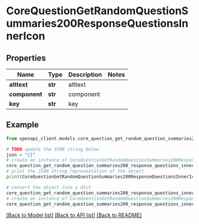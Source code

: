 # CoreQuestionGetRandomQuestionSummaries200ResponseQuestionsInnerIcon


## Properties

Name | Type | Description | Notes
------------ | ------------- | ------------- | -------------
**alttext** | **str** | alttext | 
**component** | **str** | component | 
**key** | **str** | key | 

## Example

```python
from openapi_client.models.core_question_get_random_question_summaries200_response_questions_inner_icon import CoreQuestionGetRandomQuestionSummaries200ResponseQuestionsInnerIcon

# TODO update the JSON string below
json = "{}"
# create an instance of CoreQuestionGetRandomQuestionSummaries200ResponseQuestionsInnerIcon from a JSON string
core_question_get_random_question_summaries200_response_questions_inner_icon_instance = CoreQuestionGetRandomQuestionSummaries200ResponseQuestionsInnerIcon.from_json(json)
# print the JSON string representation of the object
print(CoreQuestionGetRandomQuestionSummaries200ResponseQuestionsInnerIcon.to_json())

# convert the object into a dict
core_question_get_random_question_summaries200_response_questions_inner_icon_dict = core_question_get_random_question_summaries200_response_questions_inner_icon_instance.to_dict()
# create an instance of CoreQuestionGetRandomQuestionSummaries200ResponseQuestionsInnerIcon from a dict
core_question_get_random_question_summaries200_response_questions_inner_icon_from_dict = CoreQuestionGetRandomQuestionSummaries200ResponseQuestionsInnerIcon.from_dict(core_question_get_random_question_summaries200_response_questions_inner_icon_dict)
```
[[Back to Model list]](../README.md#documentation-for-models) [[Back to API list]](../README.md#documentation-for-api-endpoints) [[Back to README]](../README.md)


